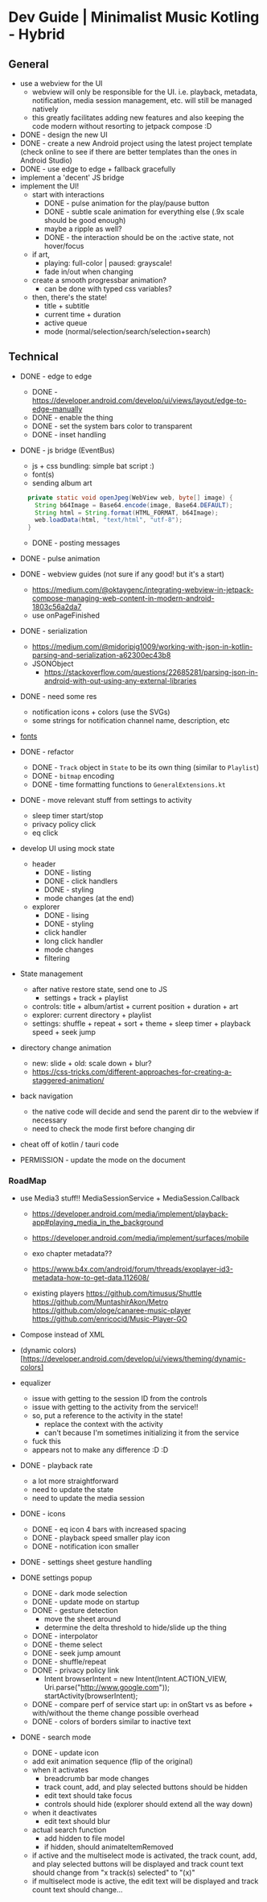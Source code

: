 # Dev Guide | Minimalist Music Kotling - Hybrid

## General
- use a webview for the UI
	- webview will only be responsible for the UI. i.e. playback, metadata, notification, media session management, etc. will still be managed natively
	- this greatly facilitates adding new features and also keeping the code modern without resorting to jetpack compose :D
- DONE - design the new UI
- DONE - create a new Android project using the latest project template (check online to see if there are better templates than the ones in Android Studio)
- DONE - use edge to edge + fallback gracefully
- implement a 'decent' JS bridge
- implement the UI!
	- start with interactions
		- DONE - pulse animation for the play/pause button
		- DONE - subtle scale animation for everything else (.9x scale should be good enough)
		- maybe a ripple as well?
		- DONE - the interaction should be on the :active state, not hover/focus
	- if art,
		- playing: full-color | paused: grayscale!
		- fade in/out when changing
	- create a smooth progressbar animation?
		- can be done with typed css variables?
	- then, there's the state!
		- title + subtitle
		- current time + duration
		- active queue
		- mode (normal/selection/search/selection+search)

## Technical
- DONE - edge to edge
	- DONE - https://developer.android.com/develop/ui/views/layout/edge-to-edge-manually
	- DONE - enable the thing
	- DONE - set the system bars color to transparent
    - DONE - inset handling
- DONE - js bridge (EventBus)
	- js + css bundling: simple bat script :)
	- font(s)
	- sending album art
  ```java
    private static void openJpeg(WebView web, byte[] image) {
      String b64Image = Base64.encode(image, Base64.DEFAULT);
      String html = String.format(HTML_FORMAT, b64Image);
      web.loadData(html, "text/html", "utf-8");
    }
    ```
	- DONE - posting messages
- DONE - pulse animation
- DONE - webview guides (not sure if any good! but it's a start)
	- https://medium.com/@oktaygenc/integrating-webview-in-jetpack-compose-managing-web-content-in-modern-android-1803c56a2da7
	- use onPageFinished
- DONE - serialization
	- https://medium.com/@midoripig1009/working-with-json-in-kotlin-parsing-and-serialization-a62300ec43b8
	- JSONObject
		- https://stackoverflow.com/questions/22685281/parsing-json-in-android-with-out-using-any-external-libraries
- DONE - need some res
	- notification icons + colors (use the SVGs)
	- some strings for notification channel name, description, etc
- [fonts](https://www.flowbase.co/blog/top-20-free-fonts-for-ui-designers-2025)
- DONE - refactor
	- DONE - `Track` object in `State` to be its own thing (similar to `Playlist`)
    - DONE - `bitmap` encoding
    - DONE - time formatting functions to `GeneralExtensions.kt`
- DONE - move relevant stuff from settings to activity
	- sleep timer start/stop
	- privacy policy click
	- eq click

- develop UI using mock state
	- header
		- DONE - listing
		- DONE - click handlers
		- DONE - styling
		- mode changes (at the end)
	- explorer
		- DONE - lising
		- DONE - styling
		- click handler
		- long click handler
		- mode changes
		- filtering

- State management
	- after native restore state, send one to JS
		- settings + track + playlist
	- controls: title + album/artist + current position + duration + art
	- explorer: current directory + playlist
	- settings: shuffle + repeat + sort + theme + sleep timer + playback speed + seek jump

- directory change animation
	- new: slide + old: scale down + blur?
	- https://css-tricks.com/different-approaches-for-creating-a-staggered-animation/
- back navigation
	- the native code will decide and send the parent dir to the webview if necessary
	- need to check the mode first before changing dir
- cheat off of kotlin / tauri code

- PERMISSION - update the mode on the document

### RoadMap
- use Media3 stuff!! MediaSessionService + MediaSession.Callback
	- https://developer.android.com/media/implement/playback-app#playing_media_in_the_background
	- https://developer.android.com/media/implement/surfaces/mobile
	- exo chapter metadata??
	- https://www.b4x.com/android/forum/threads/exoplayer-id3-metadata-how-to-get-data.112608/

	- existing players
	  https://github.com/timusus/Shuttle
	  https://github.com/MuntashirAkon/Metro
	  https://github.com/ologe/canaree-music-player
	  https://github.com/enricocid/Music-Player-GO

- Compose instead of XML
- (dynamic colors)[https://developer.android.com/develop/ui/views/theming/dynamic-colors]
- equalizer
	- issue with getting to the session ID from the controls
	- issue with getting to the activity from the service!!
	- so, put a reference to the activity in the state!
		- replace the context with the activity
		- can't because I'm sometimes initializing it from the service
	- fuck this
	- appears not to make any difference :D :D
- DONE - playback rate
	- a lot more straightforward
	- need to update the state
	- need to update the media session
- DONE - icons
	- DONE - eq icon 4 bars with increased spacing
	- DONE - playback speed smaller play icon
	- DONE - notification icon smaller

- DONE - settings sheet gesture handling
- DONE settings popup
	- DONE - dark mode selection
	- DONE - update mode on startup
	- DONE - gesture detection
		- move the sheet around
		- determine the delta threshold to hide/slide up the thing
	- DONE - interpolator
	- DONE - theme select
	- DONE - seek jump amount
	- DONE - shuffle/repeat
	- DONE - privacy policy link
		- Intent browserIntent = new Intent(Intent.ACTION_VIEW, Uri.parse("http://www.google.com"));
		  startActivity(browserIntent);
	- DONE - compare perf of service start up: in onStart vs as before + with/without the theme change possible overhead
	- DONE - colors of borders similar to inactive text

- DONE - search mode
	- DONE - update icon
	- add exit animation sequence (flip of the original)
	- when it activates
		- breadcrumb bar mode changes
		- track count, add, and play selected buttons should be hidden
		- edit text should take focus
		- controls should hide (explorer should extend all the way down)
	- when it deactivates
		- edit text should blur
	- actual search function
		- add hidden to file model
		- if hidden, should animateItemRemoved
	- if active and the multiselect mode is activated, the track count, add, and play selected buttons will be displayed and track count text should change from "x track(s) selected" to "(x)"
	- if multiselect mode is active, the edit text will be displayed and track count text should change...